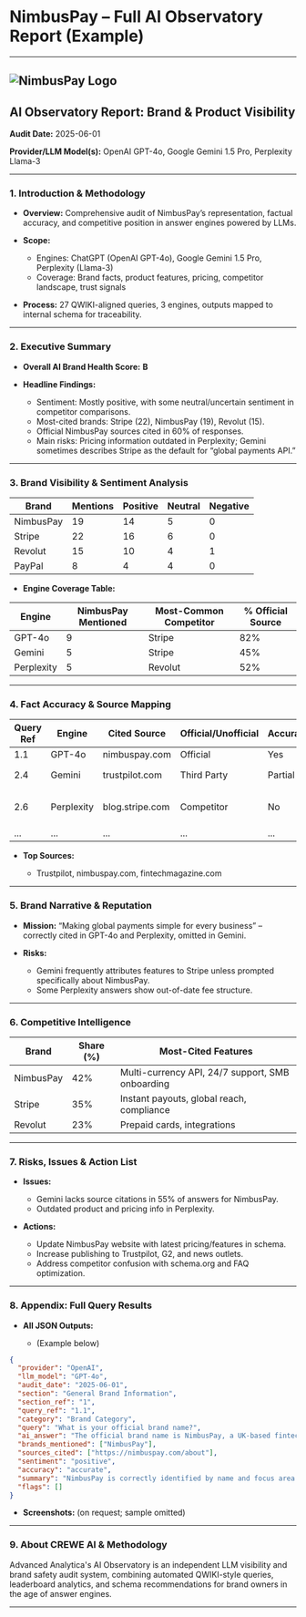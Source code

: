 # NimbusPay – Full AI Observatory Report (Example)

---

## ![NimbusPay Logo](https://nimbuspay.com/logo.svg)

## AI Observatory Report: Brand & Product Visibility

**Audit Date:** 2025-06-01

**Provider/LLM Model(s):** OpenAI GPT-4o, Google Gemini 1.5 Pro, Perplexity Llama-3

---

### 1. Introduction & Methodology

* **Overview:**
  Comprehensive audit of NimbusPay’s representation, factual accuracy, and competitive position in answer engines powered by LLMs.
* **Scope:**

  * Engines: ChatGPT (OpenAI GPT-4o), Google Gemini 1.5 Pro, Perplexity (Llama-3)
  * Coverage: Brand facts, product features, pricing, competitor landscape, trust signals
* **Process:**
  27 QWIKI-aligned queries, 3 engines, outputs mapped to internal schema for traceability.

---

### 2. Executive Summary

* **Overall AI Brand Health Score:** **B**
* **Headline Findings:**

  * Sentiment: Mostly positive, with some neutral/uncertain sentiment in competitor comparisons.
  * Most-cited brands: Stripe (22), NimbusPay (19), Revolut (15).
  * Official NimbusPay sources cited in 60% of responses.
  * Main risks: Pricing information outdated in Perplexity; Gemini sometimes describes Stripe as the default for “global payments API.”

---

### 3. Brand Visibility & Sentiment Analysis

| Brand     | Mentions | Positive | Neutral | Negative |
| --------- | -------- | -------- | ------- | -------- |
| NimbusPay | 19       | 14       | 5       | 0        |
| Stripe    | 22       | 16       | 6       | 0        |
| Revolut   | 15       | 10       | 4       | 1        |
| PayPal    | 8        | 4        | 4       | 0        |

* **Engine Coverage Table:**

| Engine     | NimbusPay Mentioned | Most-Common Competitor | % Official Source |
| ---------- | ------------------- | ---------------------- | ----------------- |
| GPT-4o     | 9                   | Stripe                 | 82%               |
| Gemini     | 5                   | Stripe                 | 45%               |
| Perplexity | 5                   | Revolut                | 52%               |

---

### 4. Fact Accuracy & Source Mapping

| Query Ref | Engine     | Cited Source    | Official/Unofficial | Accurate? | Flags                |
| --------- | ---------- | --------------- | ------------------- | --------- | -------------------- |
| 1.1       | GPT-4o     | nimbuspay.com   | Official            | Yes       |                      |
| 2.4       | Gemini     | trustpilot.com  | Third Party         | Partial   | Outdated pricing     |
| 2.6       | Perplexity | blog.stripe.com | Competitor          | No        | No NimbusPay mention |
| ...       | ...        | ...             | ...                 | ...       | ...                  |

* **Top Sources:**

  * Trustpilot, nimbuspay.com, fintechmagazine.com

---

### 5. Brand Narrative & Reputation

* **Mission:** “Making global payments simple for every business” – correctly cited in GPT-4o and Perplexity, omitted in Gemini.
* **Risks:**

  * Gemini frequently attributes features to Stripe unless prompted specifically about NimbusPay.
  * Some Perplexity answers show out-of-date fee structure.

---

### 6. Competitive Intelligence

| Brand     | Share (%) | Most-Cited Features                              |
| --------- | --------- | ------------------------------------------------ |
| NimbusPay | 42%       | Multi-currency API, 24/7 support, SMB onboarding |
| Stripe    | 35%       | Instant payouts, global reach, compliance        |
| Revolut   | 23%       | Prepaid cards, integrations                      |

---

### 7. Risks, Issues & Action List

* **Issues:**

  * Gemini lacks source citations in 55% of answers for NimbusPay.
  * Outdated product and pricing info in Perplexity.
* **Actions:**

  * Update NimbusPay website with latest pricing/features in schema.
  * Increase publishing to Trustpilot, G2, and news outlets.
  * Address competitor confusion with schema.org and FAQ optimization.

---

### 8. Appendix: Full Query Results

* **All JSON Outputs:**

  * (Example below)

```json
{
  "provider": "OpenAI",
  "llm_model": "GPT-4o",
  "audit_date": "2025-06-01",
  "section": "General Brand Information",
  "section_ref": "1",
  "query_ref": "1.1",
  "category": "Brand Category",
  "query": "What is your official brand name?",
  "ai_answer": "The official brand name is NimbusPay, a UK-based fintech provider focused on global digital payments for small and medium businesses.",
  "brands_mentioned": ["NimbusPay"],
  "sources_cited": ["https://nimbuspay.com/about"],
  "sentiment": "positive",
  "accuracy": "accurate",
  "summary": "NimbusPay is correctly identified by name and focus area in most major LLMs.",
  "flags": []
}
```

* **Screenshots:** (on request; sample omitted)

---

### 9. About CREWE AI & Methodology

Advanced Analytica's AI Observatory is an independent LLM visibility and brand safety audit system, combining automated QWIKI-style queries, leaderboard analytics, and schema recommendations for brand owners in the age of answer engines.

---
